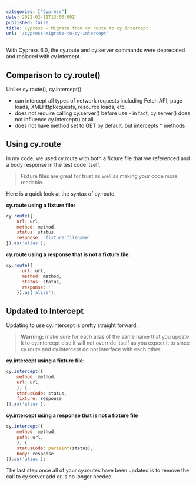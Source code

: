 ```yaml
---
categories: ["Cypress"]
date: 2022-02-11T13:00:00Z
published: false
title: Cypress - Migrate from cy.route to cy.intercept
url: '/cypress-migrate-to-cy-intercept'
---
```


With Cypress 6.0, the cy.route and cy.server commands were deprecated and replaced with cy.intercept.

## Comparison to cy.route()

Unlike cy.route(), cy.intercept():

* can intercept all types of network requests including Fetch API, page loads, XMLHttpRequests, resource loads, etc.
* does not require calling cy.server() before use - in fact, cy.server() does not influence cy.intercept() at all.
* does not have method set to GET by default, but intercepts * methods

## Using cy.route

In my code, we used cy.route with both a fixture file that we referenced and a body response in the test code itself.  

> Fixture files are great for trust as well as making your code more readable.

Here is a quick look at the syntax of cy.route.

**cy.route using a fixture file:**

```javascript
cy.route({
    url: url,
    method: method,
    status: status,
    response: `fixture:filename`
}).as('alias');
```

**cy.route using a response that is not a fixture file:**

```javascript
cy.route({
      url: url,
      method: method,
      status: status,
      response: ''
    }).as('alias');
```

## Updated to Intercept

Updating to use cy.intercept is pretty straight forward. 

> **Warning:** make sure for each alias of the same name that you update it to cy.intercept else it will not override itself as you expect it to since cy.route and cy.intercept do not interface with each other.

**cy.intercept using a fixture file:**

```javascript
cy.intercept({
    method: method,
    url: url,
    }, {
    statusCode: status,
    fixture: response
}).as('alias');
```

**cy.intercept using a response that is not a fixture file**

```javascript
cy.intercept({
    method: method,
    path: url,
    }, {
    statusCode: parseInt(status),
    body: response
}).as('alias');
```

The last step once all of your cy.routes have been updated is to remove the call to cy.server add or is no longer needed .